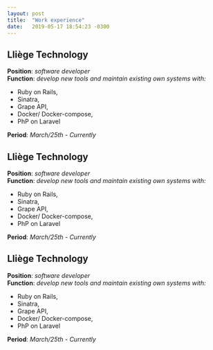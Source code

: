```yaml
---
layout: post
title:  "Work experience"
date:   2019-05-17 18:54:23 -0300
---
```


## Lliège Technology

**Position**: *software developer* <br/>
**Function**: *develop new tools and maintain existing own systems with:*

* Ruby on Rails, 
* Sinatra, 
* Grape API,
* Docker/ Docker-compose,
* PhP on Laravel

**Period**: *March/25th - Currently*

## Lliège Technology

**Position**: *software developer* <br/>
**Function**: *develop new tools and maintain existing own systems with:*

* Ruby on Rails, 
* Sinatra, 
* Grape API,
* Docker/ Docker-compose,
* PhP on Laravel

**Period**: *March/25th - Currently*

## Lliège Technology

**Position**: *software developer* <br/>
**Function**: *develop new tools and maintain existing own systems with:*

* Ruby on Rails, 
* Sinatra, 
* Grape API,
* Docker/ Docker-compose,
* PhP on Laravel

**Period**: *March/25th - Currently*